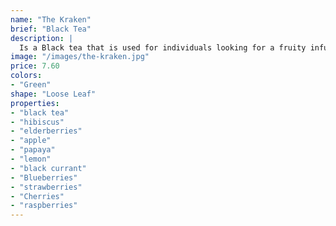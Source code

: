 ```yaml
---
name: "The Kraken"
brief: "Black Tea"
description: |
  Is a Black tea that is used for individuals looking for a fruity infused black tea that will whiplash your tastebuds. Nothing like sailing away on an adventure into these depths.
image: "/images/the-kraken.jpg"
price: 7.60
colors:
- "Green"
shape: "Loose Leaf"
properties:
- "black tea"
- "hibiscus"
- "elderberries"
- "apple"
- "papaya"
- "lemon"
- "black currant"
- "Blueberries"
- "strawberries"
- "Cherries"
- "raspberries"
---
```

